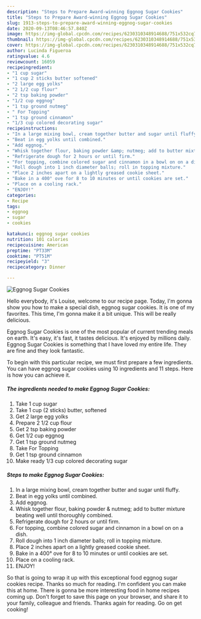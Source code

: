 ```yaml
---
description: "Steps to Prepare Award-winning Eggnog Sugar Cookies"
title: "Steps to Prepare Award-winning Eggnog Sugar Cookies"
slug: 1913-steps-to-prepare-award-winning-eggnog-sugar-cookies
date: 2020-09-13T08:46:57.840Z
image: https://img-global.cpcdn.com/recipes/6230310348914688/751x532cq70/eggnog-sugar-cookies-recipe-main-photo.jpg
thumbnail: https://img-global.cpcdn.com/recipes/6230310348914688/751x532cq70/eggnog-sugar-cookies-recipe-main-photo.jpg
cover: https://img-global.cpcdn.com/recipes/6230310348914688/751x532cq70/eggnog-sugar-cookies-recipe-main-photo.jpg
author: Lucinda Figueroa
ratingvalue: 4.6
reviewcount: 16059
recipeingredient:
- "1 cup sugar"
- "1 cup 2 sticks butter softened"
- "2 large egg yolks"
- "2 1/2 cup flour"
- "2 tsp baking powder"
- "1/2 cup eggnog"
- "1 tsp ground nutmeg"
- " For Topping"
- "1 tsp ground cinnamon"
- "1/3 cup colored decorating sugar"
recipeinstructions:
- "In a large mixing bowl, cream together butter and sugar until fluffy."
- "Beat in egg yolks until combined."
- "Add eggnog."
- "Whisk together flour, baking powder &amp; nutmeg; add to butter mixture beating well until thoroughly combined."
- "Refrigerate dough for 2 hours or until firm."
- "For topping, combine colored sugar and cinnamon in a bowl on on a dish."
- "Roll dough into 1 inch diameter balls; roll in topping mixture."
- "Place 2 inches apart on a lightly greased cookie sheet."
- "Bake in a 400° ove for 8 to 10 minutes or until cookies are set."
- "Place on a cooling rack."
- "ENJOY!"
categories:
- Recipe
tags:
- eggnog
- sugar
- cookies

katakunci: eggnog sugar cookies 
nutrition: 101 calories
recipecuisine: American
preptime: "PT33M"
cooktime: "PT51M"
recipeyield: "3"
recipecategory: Dinner

---
```



![Eggnog Sugar Cookies](https://img-global.cpcdn.com/recipes/6230310348914688/751x532cq70/eggnog-sugar-cookies-recipe-main-photo.jpg)

Hello everybody, it's Louise, welcome to our recipe page. Today, I'm gonna show you how to make a special dish, eggnog sugar cookies. It is one of my favorites. This time, I'm gonna make it a bit unique. This will be really delicious.



Eggnog Sugar Cookies is one of the most popular of current trending meals on earth. It's easy, it's fast, it tastes delicious. It's enjoyed by millions daily. Eggnog Sugar Cookies is something that I have loved my entire life. They are fine and they look fantastic.


To begin with this particular recipe, we must first prepare a few ingredients. You can have eggnog sugar cookies using 10 ingredients and 11 steps. Here is how you can achieve it.

<!--inarticleads1-->

##### The ingredients needed to make Eggnog Sugar Cookies:

1. Take 1 cup sugar
1. Take 1 cup (2 sticks) butter, softened
1. Get 2 large egg yolks
1. Prepare 2 1/2 cup flour
1. Get 2 tsp baking powder
1. Get 1/2 cup eggnog
1. Get 1 tsp ground nutmeg
1. Take  For Topping
1. Get 1 tsp ground cinnamon
1. Make ready 1/3 cup colored decorating sugar




<!--inarticleads2-->

##### Steps to make Eggnog Sugar Cookies:

1. In a large mixing bowl, cream together butter and sugar until fluffy.
1. Beat in egg yolks until combined.
1. Add eggnog.
1. Whisk together flour, baking powder &amp; nutmeg; add to butter mixture beating well until thoroughly combined.
1. Refrigerate dough for 2 hours or until firm.
1. For topping, combine colored sugar and cinnamon in a bowl on on a dish.
1. Roll dough into 1 inch diameter balls; roll in topping mixture.
1. Place 2 inches apart on a lightly greased cookie sheet.
1. Bake in a 400° ove for 8 to 10 minutes or until cookies are set.
1. Place on a cooling rack.
1. ENJOY!




So that is going to wrap it up with this exceptional food eggnog sugar cookies recipe. Thanks so much for reading. I'm confident you can make this at home. There is gonna be more interesting food in home recipes coming up. Don't forget to save this page on your browser, and share it to your family, colleague and friends. Thanks again for reading. Go on get cooking!
